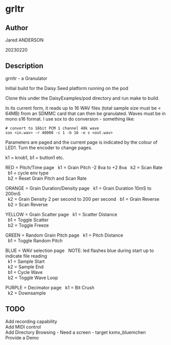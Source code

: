 # grltr  

## Author

<!-- Insert Your Name Here -->
Jared ANDERSON

20230220

## Description

grnltr - a Granulator

Initial build for the Daisy Seed platform running on the pod 

Clone this under the DaisyExamples/pod directory and run make to build.  

In its current form, it reads up to 16 WAV files (total sample size must be < 64MB) from an SDMMC card that can then be granulated.
Waves must be in mono s16 format.  I use sox to do conversion - something like:  

```
# convert to 16bit PCM 1 channel 48k wave
sox <in.wav> -r 48000 -c 1 -b 16 -e s <out.wav>
```

Parameters are paged and the current page is indicated by the colour of LED1. Turn the encoder to change pages.  

k1 = knob1, b1 = button1 etc.  

RED = Pitch/Time page
&nbsp;&nbsp;k1 = Grain Pitch -2 8va to +2 8va
&nbsp;&nbsp;k2 = Scan Rate  
&nbsp;&nbsp;b1 = cycle env type  
&nbsp;&nbsp;b2 = Reset Grain Pitch and Scan Rate  
        
ORANGE = Grain Duration/Density page
&nbsp;&nbsp;k1 = Grain Duration 10mS to 200mS  
&nbsp;&nbsp;k2 = Grain Density  2 per second to 200 per second
&nbsp;&nbsp;b1 = Grain Reverse  
&nbsp;&nbsp;b2 = Scan Reverse  
        
YELLOW = Grain Scatter page
&nbsp;&nbsp;k1 = Scatter Distance  
&nbsp;&nbsp;b1 = Toggle Scatter  
&nbsp;&nbsp;b2 = Toggle Freeze  
        
GREEN = Random Grain Pitch page
&nbsp;&nbsp;k1 = Pitch Distance  
&nbsp;&nbsp;b1 = Toggle Random Pitch  
        
BLUE = WAV selection page
&nbsp;&nbsp;NOTE: led flashes blue during start up to indicate file reading  
&nbsp;&nbsp;k1 = Sample Start  
&nbsp;&nbsp;k2 = Sample End  
&nbsp;&nbsp;b1 = Cycle Wave  
&nbsp;&nbsp;b2 = Toggle Wave Loop  
        
PURPLE = Decimator page
&nbsp;&nbsp;k1 = Bit Crush  
&nbsp;&nbsp;k2 = Downsample  
        
## TODO  
Add recording capability  
Add MIDI control  
Add Directory Browsing - Need a screen - target kxmx_bluemchen   
Provide a Demo  
  
